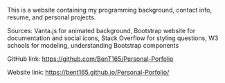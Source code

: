 This is a website containing my programming background, contact info, resume, and personal projects.

Sources:
Vanta.js for animated background,
Bootstrap website for documentation and social icons,
Stack Overflow for styling questions,
W3 schools for modeling, understanding Bootstrap components

GitHub link: https://github.com/BenT165/Personal-Porfolio

Website link: https://bent165.github.io/Personal-Porfolio/
